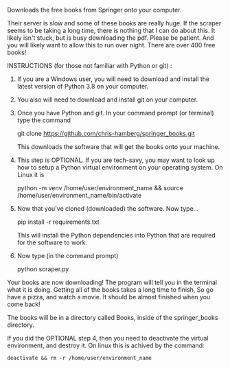 Downloads the free books from Springer onto your computer.

Their server is slow and some of these books are really huge.
If the scraper seems to be taking a long time, there is nothing
that I can do about this. It likely isn't stuck, but is busy downloading
the pdf. Please be patient. And you will likely want to allow this to run
over night. There are over 400 free books!


INSTRUCTIONS (for those not familiar with Python or git) :


1) If you are a Windows user, you will need to download and install the latest 
   version of Python 3.8 on your computer.


2) You also will need to download and install git on your computer.


3) Once you have Python and git. In your command prompt (or terminal) 
   type the command

   git clone https://github.com/chris-hamberg/springer_books.git

   This downloads the software that will get the books onto your machine.


4) This step is OPTIONAL. If you are tech-savy, you may want to look up how to
   setup a Python virtual environment on your operating system. On Linux it is

   python -m venv /home/user/environment_name && 
   source /home/user/environment_name/bin/activate


5) Now that you've cloned (downloaded) the software. Now type...

   pip install -r requirements.txt

   This will install the Python dependencies into Python that are required for 
   the software to work.


6) Now type (in the command prompt)

   python scraper.py


Your books are now downloading! The program will tell you in the terminal what 
it is doing. Getting all of the books takes a long time to finish, So go have a 
pizza, and watch a movie. It should be almost finished when you
come back!

The books will be in a directory called Books, inside of the springer_books 
directory.

If you did the OPTIONAL step 4, then you need to deactivate the virtual 
environment, and destroy it. On linux this is achived by the command:

    deactivate && rm -r /home/user/environment_name
